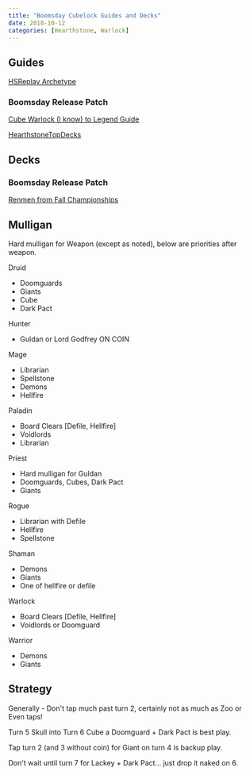 ```yaml
---
title: "Boomsday Cubelock Guides and Decks"
date: 2018-10-12
categories: [Hearthstone, Warlock]
---
```


## Guides

[HSReplay Archetype](https://hsreplay.net/archetypes/197/cube-warlock)

### Boomsday Release Patch

[Cube Warlock (I know) to Legend Guide](https://www.reddit.com/r/CompetitiveHS/comments/97wg9d/cube_warlock_i_know_to_legend_guide/)

[HearthstoneTopDecks](https://www.hearthstonetopdecks.com/deck-guide/cubelock-deck-list-guide/)

## Decks

### Boomsday Release Patch

[Renmen from Fall Championships](https://www.hearthstonetopdecks.com/decks/renmens-cube-warlock-hct-fall-championship-2018/)


## Mulligan

Hard mulligan for Weapon (except as noted), below are priorities after weapon.

Druid 
- Doomguards
- Giants
- Cube
- Dark Pact

Hunter 
- Guldan or Lord Godfrey ON COIN

Mage 
- Librarian
- Spellstone
- Demons
- Hellfire

Paladin 
- Board Clears [Defile, Hellfire]
- Voidlords
- Librarian

Priest 
- Hard mulligan for Guldan
- Doomguards, Cubes, Dark Pact
- Giants

Rogue 
- Librarian with Defile
- Hellfire
- Spellstone

Shaman
- Demons
- Giants
- One of hellfire or defile 

Warlock 
- Board Clears [Defile, Hellfire]
- Voidlords or Doomguard

Warrior 
- Demons
- Giants

## Strategy

Generally - Don't tap much past turn 2, certainly not as much as Zoo or Even taps!

Turn 5 Skull into Turn 6 Cube a Doomguard + Dark Pact is best play.

Tap turn 2 (and 3 without coin) for Giant on turn 4 is backup play.

Don't wait until turn 7 for Lackey + Dark Pact... just drop it naked on 6.


